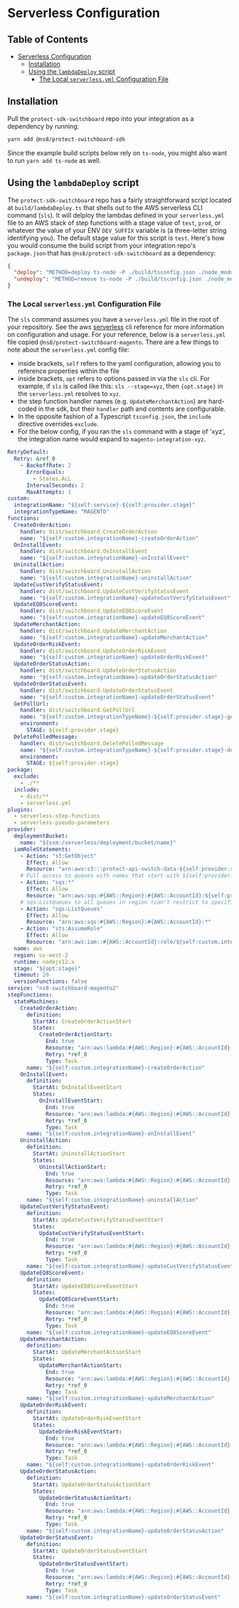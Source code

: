 # Serverless Configuration

## Table of Contents

- [Serverless Configuration](#serverless-configuration)
  - [Installation](#installation)
  - [Using the `lambdaDeploy` script](#using-the-lambdadeploy-script)
    - [The Local `serverless.yml` Configuration File](#the-local-serverlessyml-configuration-file)

## Installation

Pull the `protect-sdk-switchboard` repo into your integration as a dependency by running:

```bash
yarn add @ns8/protect-switchboard-sdk
```

Since the example build scripts below rely on `ts-node`, you might also want to run `yarn add ts-node` as well.

## Using the `lambdaDeploy` script

The `protect-sdk-switchboard` repo has a fairly straightforward script located at `build/lambdaDeploy.ts` that shells out to the AWS serverless CLI command (`sls`). It will delploy the lambdas defined in your `serverless.yml` file to an AWS stack of step functions with a stage value of `test`, `prod`, or whatever the value of your ENV `DEV_SUFFIX` variable is (a three-letter string identifying you). The default stage value for this script is `test`.
Here's how you would consume the build script from your integration repo's `package.json` that has `@ns8/protect-sdk-switchboard` as a dependency:

```json
{
  "deploy": "METHOD=deploy ts-node -P ./build/tsconfig.json ./node_modules/@ns8/protect-switchboard-sdk/build/lambdaDeploy.ts",
  "undeploy": "METHOD=remove ts-node -P ./build/tsconfig.json ./node_modules/@ns8/protect-switchboard-sdk/build/lambdaDeploy.ts"
}
```

### The Local `serverless.yml` Configuration File

The `sls` command assumes you have a `serverless.yml` file in the root of your repository. See the aws [serverless](https://serverless.com/framework/docs/providers/aws/cli-reference/) cli reference for more information on configuration and usage.
For your reference, below is a `serverless.yml` file copied `@ns8/protect-switchboard-magento`. There are a few things to note about the `serverless.yml` config file:

- inside brackets, `self` refers to the yaml configuration, allowing you to reference properties within the file
- inside brackets, `opt` refers to options passed in via the `sls` cli. For example, if `sls` is called like this: `sls --stage=xyz`, then `{opt.stage}` in the `serverless.yml` resolves to `xyz`.
- the step function handler names (e.g. `UpdateMerchantAction`) are hard-coded in the sdk, but their `handler` path and contents are configurable.
- In the opposite fashion of a Typescript `tsconfig.json`, the `include` directive overrides `exclude`.
- For the below config, if you ran the `sls` command with a stage of 'xyz', the integration name would expand to `magento-integration-xyz`.

```yaml
RetryDefault:
  Retry: &ref_0
    - BackoffRate: 2
      ErrorEquals:
        - States.ALL
      IntervalSeconds: 2
      MaxAttempts: 1
custom:
  integrationName: "${self:service}-${self:provider.stage}"
  integrationTypeName: "MAGENTO"
functions:
  CreateOrderAction:
    handler: dist/switchboard.CreateOrderAction
    name: "${self:custom.integrationName}-createOrderAction"
  OnInstallEvent:
    handler: dist/switchboard.OnInstallEvent
    name: "${self:custom.integrationName}-onInstallEvent"
  UninstallAction:
    handler: dist/switchboard.UninstallAction
    name: "${self:custom.integrationName}-uninstallAction"
  UpdateCustVerifyStatusEvent:
    handler: dist/switchboard.UpdateCustVerifyStatusEvent
    name: "${self:custom.integrationName}-updateCustVerifyStatusEvent"
  UpdateEQ8ScoreEvent:
    handler: dist/switchboard.UpdateEQ8ScoreEvent
    name: "${self:custom.integrationName}-updateEQ8ScoreEvent"
  UpdateMerchantAction:
    handler: dist/switchboard.UpdateMerchantAction
    name: "${self:custom.integrationName}-updateMerchantAction"
  UpdateOrderRiskEvent:
    handler: dist/switchboard.UpdateOrderRiskEvent
    name: "${self:custom.integrationName}-updateOrderRiskEvent"
  UpdateOrderStatusAction:
    handler: dist/switchboard.UpdateOrderStatusAction
    name: "${self:custom.integrationName}-updateOrderStatusAction"
  UpdateOrderStatusEvent:
    handler: dist/switchboard.UpdateOrderStatusEvent
    name: "${self:custom.integrationName}-updateOrderStatusEvent"
  GetPollUrl:
    handler: dist/switchboard.GetPollUrl
    name: "${self:custom.integrationTypeName}-${self:provider.stage}-getPollUrl"
    environment:
      STAGE: ${self:provider.stage}
  DeletePolledMessage:
    handler: dist/switchboard.DeletePolledMessage
    name: "${self:custom.integrationTypeName}-${self:provider.stage}-deletePolledMessage"
    environment:
      STAGE: ${self:provider.stage}
package:
  exclude:
    - ./**
  include:
    - dist/**
    - serverless.yml
plugins:
  - serverless-step-functions
  - serverless-pseudo-parameters
provider:
  deploymentBucket:
    name: "${ssm:/serverless/deployment/bucket/name}"
  iamRoleStatements:
    - Action: "s3:GetObject"
      Effect: Allow
      Resource: "arn:aws:s3:::protect-api-switch-data-${self:provider.stage}/*"
    # Full access to queues with names that start with ${self:provider.stage}
    - Action: "sqs:*"
      Effect: Allow
      Resource: "arn:aws:sqs:#{AWS::Region}:#{AWS::AccountId}:${self:provider.stage}-*"
    # sqs:ListQueues to all queues in region (can't restrict to specific queues)
    - Action: "sqs:ListQueues"
      Effect: Allow
      Resource: "arn:aws:sqs:#{AWS::Region}:#{AWS::AccountId}:*"
    - Action: "sts:AssumeRole"
      Effect: Allow
      Resource: "arn:aws:iam::#{AWS::AccountId}:role/${self:custom.integrationName}-#{AWS::Region}-lambdaRole"
  name: aws
  region: us-west-2
  runtime: nodejs12.x
  stage: "${opt:stage}"
  timeout: 29
  versionFunctions: false
service: "ns8-switchboard-magento2"
stepFunctions:
  stateMachines:
    CreateOrderAction:
      definition:
        StartAt: CreateOrderActionStart
        States:
          CreateOrderActionStart:
            End: true
            Resource: "arn:aws:lambda:#{AWS::Region}:#{AWS::AccountId}:function:${self:custom.integrationName}-createOrderAction"
            Retry: *ref_0
            Type: Task
      name: "${self:custom.integrationName}-createOrderAction"
    OnInstallEvent:
      definition:
        StartAt: OnInstallEventStart
        States:
          OnInstallEventStart:
            End: true
            Resource: "arn:aws:lambda:#{AWS::Region}:#{AWS::AccountId}:function:${self:custom.integrationName}-onInstallEvent"
            Retry: *ref_0
            Type: Task
      name: "${self:custom.integrationName}-onInstallEvent"
    UninstallAction:
      definition:
        StartAt: UninstallActionStart
        States:
          UninstallActionStart:
            End: true
            Resource: "arn:aws:lambda:#{AWS::Region}:#{AWS::AccountId}:function:${self:custom.integrationName}-uninstallAction"
            Retry: *ref_0
            Type: Task
      name: "${self:custom.integrationName}-uninstallAction"
    UpdateCustVerifyStatusEvent:
      definition:
        StartAt: UpdateCustVerifyStatusEventStart
        States:
          UpdateCustVerifyStatusEventStart:
            End: true
            Resource: "arn:aws:lambda:#{AWS::Region}:#{AWS::AccountId}:function:${self:custom.integrationName}-updateCustVerifyStatusEvent"
            Retry: *ref_0
            Type: Task
      name: "${self:custom.integrationName}-updateCustVerifyStatusEvent"
    UpdateEQ8ScoreEvent:
      definition:
        StartAt: UpdateEQ8ScoreEventStart
        States:
          UpdateEQ8ScoreEventStart:
            End: true
            Resource: "arn:aws:lambda:#{AWS::Region}:#{AWS::AccountId}:function:${self:custom.integrationName}-updateEQ8ScoreEvent"
            Retry: *ref_0
            Type: Task
      name: "${self:custom.integrationName}-updateEQ8ScoreEvent"
    UpdateMerchantAction:
      definition:
        StartAt: UpdateMerchantActionStart
        States:
          UpdateMerchantActionStart:
            End: true
            Resource: "arn:aws:lambda:#{AWS::Region}:#{AWS::AccountId}:function:${self:custom.integrationName}-updateMerchantAction"
            Retry: *ref_0
            Type: Task
      name: "${self:custom.integrationName}-updateMerchantAction"
    UpdateOrderRiskEvent:
      definition:
        StartAt: UpdateOrderRiskEventStart
        States:
          UpdateOrderRiskEventStart:
            End: true
            Resource: "arn:aws:lambda:#{AWS::Region}:#{AWS::AccountId}:function:${self:custom.integrationName}-updateOrderRiskEvent"
            Retry: *ref_0
            Type: Task
      name: "${self:custom.integrationName}-updateOrderRiskEvent"
    UpdateOrderStatusAction:
      definition:
        StartAt: UpdateOrderStatusActionStart
        States:
          UpdateOrderStatusActionStart:
            End: true
            Resource: "arn:aws:lambda:#{AWS::Region}:#{AWS::AccountId}:function:${self:custom.integrationName}-updateOrderStatusAction"
            Retry: *ref_0
            Type: Task
      name: "${self:custom.integrationName}-updateOrderStatusAction"
    UpdateOrderStatusEvent:
      definition:
        StartAt: UpdateOrderStatusEventStart
        States:
          UpdateOrderStatusEventStart:
            End: true
            Resource: "arn:aws:lambda:#{AWS::Region}:#{AWS::AccountId}:function:${self:custom.integrationName}-updateOrderStatusEvent"
            Retry: *ref_0
            Type: Task
      name: "${self:custom.integrationName}-updateOrderStatusEvent"
```
